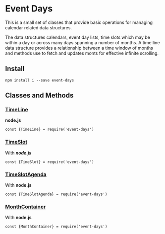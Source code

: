 # Event Days

This is a small set of classes that provide basic operations for managing calendar related data structures.


The data structures calendars, event day lists, time slots which may be within a day or across many days spanning a number of months. A time line data structure provides a relationship between a time window of months and methods use to fetch and updates monts for effective infinite scrolling.

## Install 

```
npm install i --save event-days
```

## Classes and Methods

### [TimeLine](#)

**node.js**
```
const {TimeLine} = require('event-days')
```


### [TimeSlot](#)

With ***node.js***
```
const {TimeSlot} = require('event-days')
```


### [TimeSlotAgenda](#)

With **node.js**
```
const {TimeSlotAgenda} = require('event-days')
```


### [MonthContainer](#)

With **node.js**
```
const {MonthContainer} = require('event-days')
```




